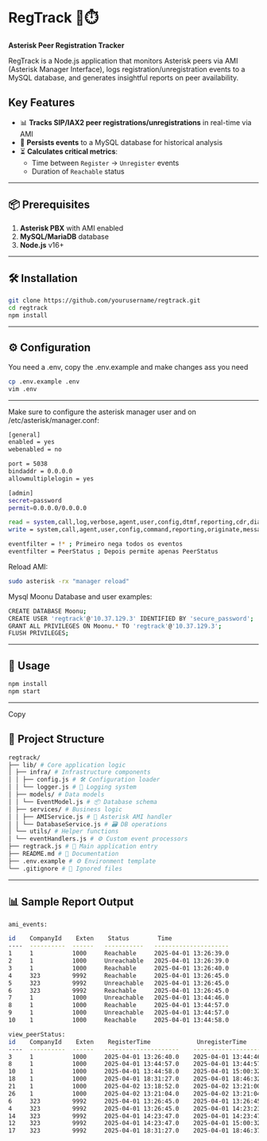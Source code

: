# RegTrack 📡⏱️  
**Asterisk Peer Registration Tracker**  

RegTrack is a Node.js application that monitors Asterisk peers via AMI (Asterisk Manager Interface), logs registration/unregistration events to a MySQL database, and generates insightful reports on peer availability.

## Key Features  
- 📊 **Tracks SIP/IAX2 peer registrations/unregistrations** in real-time via AMI  
- 💾 **Persists events** to a MySQL database for historical analysis  
- ⏳ **Calculates critical metrics**:  
  - Time between `Register` → `Unregister` events  
  - Duration of `Reachable` status    

---

## 📦 Prerequisites  
1. **Asterisk PBX** with AMI enabled  
2. **MySQL/MariaDB** database  
3. **Node.js** v16+  

---

## 🛠️ Installation  
```bash
git clone https://github.com/yourusername/regtrack.git
cd regtrack
npm install
```
---

## ⚙️ Configuration
You need a .env, copy the .env.example and make changes ass you need
```bash
cp .env.example .env
vim .env
```

---

Make sure to configure the asterisk manager user and on  /etc/asterisk/manager.conf:
```bash
[general]
enabled = yes
webenabled = no

port = 5038
bindaddr = 0.0.0.0
allowmultiplelogin = yes

[admin]
secret=password
permit=0.0.0.0/0.0.0.0

read = system,call,log,verbose,agent,user,config,dtmf,reporting,cdr,dialplan,event
write = system,call,agent,user,config,command,reporting,originate,message,event

eventfilter = !* ; Primeiro nega todos os eventos
eventfilter = PeerStatus ; Depois permite apenas PeerStatus
```

Reload AMI:
```bash
sudo asterisk -rx "manager reload"
```
Mysql Moonu Database and user examples:
```bash
CREATE DATABASE Moonu;
CREATE USER 'regtrack'@'10.37.129.3' IDENTIFIED BY 'secure_password';
GRANT ALL PRIVILEGES ON Moonu.* TO 'regtrack'@'10.37.129.3';
FLUSH PRIVILEGES;
```

---

## 🚀 Usage
```bash
npm install
npm start
```

---


Copy
## 📂 Project Structure  

```bash
regtrack/
├── lib/ # Core application logic
│ ├── infra/ # Infrastructure components
│ │ ├── config.js # 🛠️ Configuration loader
│ │ └── logger.js # 📝 Logging system
│ ├── models/ # Data models
│ │ └── EventModel.js # 📦 Database schema
│ ├── services/ # Business logic
│ │ ├── AMIService.js # 📡 Asterisk AMI handler
│ │ └── DatabaseService.js # 🗃️ DB operations
│ └── utils/ # Helper functions
│ └── eventHandlers.js # ⚙️ Custom event processors
├── regtrack.js # 🚀 Main application entry
├── README.md # 📖 Documentation
├── .env.example # ⚙️ Environment template
└── .gitignore # 🙈 Ignored files
```

---

## 📊 Sample Report Output

```bash
ami_events:

id    CompanyId    Exten    Status        Time
----  ----------  ------   -----------   ---------------------
1     1           1000     Reachable     2025-04-01 13:26:39.0
2     1           1000     Unreachable   2025-04-01 13:26:39.0
3     1           1000     Reachable     2025-04-01 13:26:40.0
4     323         9992     Reachable     2025-04-01 13:26:45.0
5     323         9992     Unreachable   2025-04-01 13:26:45.0
6     323         9992     Reachable     2025-04-01 13:26:45.0
7     1           1000     Unreachable   2025-04-01 13:44:46.0
8     1           1000     Reachable     2025-04-01 13:44:57.0
9     1           1000     Unreachable   2025-04-01 13:44:57.0
10    1           1000     Reachable     2025-04-01 13:44:58.0
```

```bash
view_peerStatus:
id    CompanyId    Exten    RegisterTime             UnregisterTime           DurationSec    DurationFormatted
----  ----------  ------   ---------------------    ---------------------    ------------   ---------------
3     1           1000     2025-04-01 13:26:40.0    2025-04-01 13:44:46.0    1086           00:18:06
8     1           1000     2025-04-01 13:44:57.0    2025-04-01 13:44:57.0    0              00:00:00
10    1           1000     2025-04-01 13:44:58.0    2025-04-01 15:00:32.0    4534           01:15:34
18    1           1000     2025-04-01 18:31:27.0    2025-04-01 18:46:32.0    905            00:15:05
21    1           1000     2025-04-02 13:18:52.0    2025-04-02 13:21:00.0    128            00:02:08
26    1           1000     2025-04-02 13:21:04.0    2025-04-02 13:21:04.0    0              00:00:00
6     323         9992     2025-04-01 13:26:45.0    2025-04-01 13:26:45.0    0              00:00:00
4     323         9992     2025-04-01 13:26:45.0    2025-04-01 14:23:23.0    3398           00:56:38
14    323         9992     2025-04-01 14:23:47.0    2025-04-01 14:23:47.0    0              00:00:00
12    323         9992     2025-04-01 14:23:47.0    2025-04-01 15:00:32.0    2205           00:36:45
17    323         9992     2025-04-01 18:31:27.0    2025-04-01 18:46:37.0    910            00:15:10
```